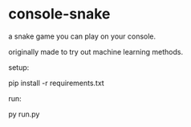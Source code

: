 # console-snake
a snake game you can play on your console.

originally made to try out machine learning methods.


setup:

pip install -r requirements.txt

run:

py run.py
